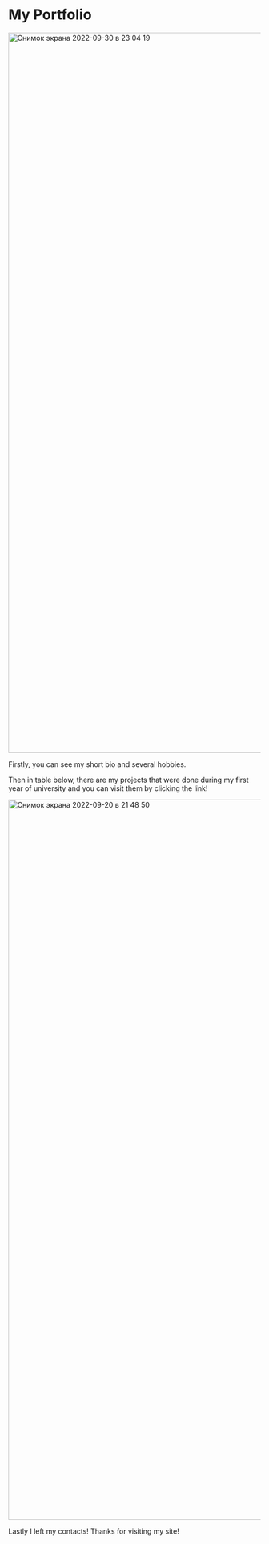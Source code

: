 # My Portfolio
<img width="1440" alt="Снимок экрана 2022-09-30 в 23 04 19" src="https://user-images.githubusercontent.com/100344816/193321299-3c75fa79-4d22-4dcb-b3b8-1d2a6b9fe668.png">

Firstly, you can see my short bio and several hobbies.

Then in table below, there are my projects that were done during my first year of university and you can visit them by clicking the link!

<img width="1440" alt="Снимок экрана 2022-09-20 в 21 48 50" src="https://user-images.githubusercontent.com/100344816/191305426-06b67208-7a36-454d-8c99-5e57808729a9.png">

Lastly I left my contacts! Thanks for visiting my site!
